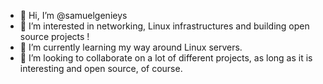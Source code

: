 - 👋 Hi, I’m @samuelgenieys
- 👀 I’m interested in networking, Linux infrastructures and building open source projects !
- 🌱 I’m currently learning my way around Linux servers.
- 💞️ I’m looking to collaborate on a lot of different projects, as long as it is interesting and open source, of course.

<!---
samuelgenieys/samuelgenieys is a ✨ special ✨ repository because its `README.md` (this file) appears on your GitHub profile.
You can click the Preview link to take a look at your changes.
--->
